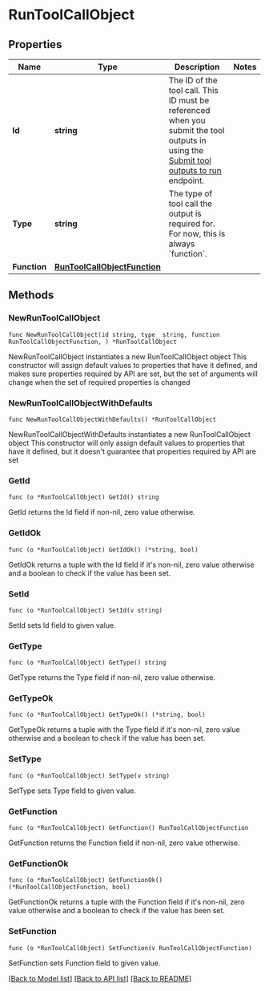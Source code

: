 # RunToolCallObject

## Properties

Name | Type | Description | Notes
------------ | ------------- | ------------- | -------------
**Id** | **string** | The ID of the tool call. This ID must be referenced when you submit the tool outputs in using the [Submit tool outputs to run](/docs/api-reference/runs/submitToolOutputs) endpoint. | 
**Type** | **string** | The type of tool call the output is required for. For now, this is always &#x60;function&#x60;. | 
**Function** | [**RunToolCallObjectFunction**](RunToolCallObjectFunction.md) |  | 

## Methods

### NewRunToolCallObject

`func NewRunToolCallObject(id string, type_ string, function RunToolCallObjectFunction, ) *RunToolCallObject`

NewRunToolCallObject instantiates a new RunToolCallObject object
This constructor will assign default values to properties that have it defined,
and makes sure properties required by API are set, but the set of arguments
will change when the set of required properties is changed

### NewRunToolCallObjectWithDefaults

`func NewRunToolCallObjectWithDefaults() *RunToolCallObject`

NewRunToolCallObjectWithDefaults instantiates a new RunToolCallObject object
This constructor will only assign default values to properties that have it defined,
but it doesn't guarantee that properties required by API are set

### GetId

`func (o *RunToolCallObject) GetId() string`

GetId returns the Id field if non-nil, zero value otherwise.

### GetIdOk

`func (o *RunToolCallObject) GetIdOk() (*string, bool)`

GetIdOk returns a tuple with the Id field if it's non-nil, zero value otherwise
and a boolean to check if the value has been set.

### SetId

`func (o *RunToolCallObject) SetId(v string)`

SetId sets Id field to given value.


### GetType

`func (o *RunToolCallObject) GetType() string`

GetType returns the Type field if non-nil, zero value otherwise.

### GetTypeOk

`func (o *RunToolCallObject) GetTypeOk() (*string, bool)`

GetTypeOk returns a tuple with the Type field if it's non-nil, zero value otherwise
and a boolean to check if the value has been set.

### SetType

`func (o *RunToolCallObject) SetType(v string)`

SetType sets Type field to given value.


### GetFunction

`func (o *RunToolCallObject) GetFunction() RunToolCallObjectFunction`

GetFunction returns the Function field if non-nil, zero value otherwise.

### GetFunctionOk

`func (o *RunToolCallObject) GetFunctionOk() (*RunToolCallObjectFunction, bool)`

GetFunctionOk returns a tuple with the Function field if it's non-nil, zero value otherwise
and a boolean to check if the value has been set.

### SetFunction

`func (o *RunToolCallObject) SetFunction(v RunToolCallObjectFunction)`

SetFunction sets Function field to given value.



[[Back to Model list]](../README.md#documentation-for-models) [[Back to API list]](../README.md#documentation-for-api-endpoints) [[Back to README]](../README.md)


